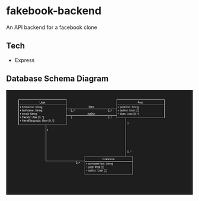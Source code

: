 # fakebook-backend
An API backend for a facebook clone

## Tech
- Express

## Database Schema Diagram
![Screenshot](https://github.com/jkcswd/fakebook-backend/blob/main/README/model-screenshot.png?raw=true)
